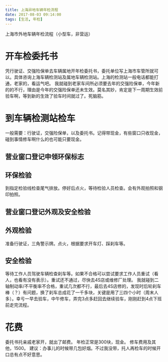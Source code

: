 ```yaml
---
title: 上海异地车辆年检流程
date: 2017-08-03 09:14:00
tags: [生活, 年检]
---
```

上海市外地车辆年检流程（小型车，非营运）

<!--more-->

# 开车检委托书
凭行驶证、交强险保单去车辆属地开年检委托书，委托单位写上海市车管所就可以。具体咨询上海车辆检测站及属地车辆检测站。上海的检测站一般电话都能打通，老家的，看运气吧。
我就碰到老家车间所必须要去年的交强险保单，今年新的的不行，理由是今年的交强险保单还未生效。莫名其妙，肯定是下一周期生效前验车啊，等到新的生效了验车时间就过了。死脑筋。
# 到车辆检测站检车
一般需要：行驶证，交强险保单，以及委托书。记得带现金，有些窗口只收现金，碰到事情修车啊什么的也可能只要现金。
## 营业窗口登记申领环保标志
## 环保检验
到指定检验线检查尾气排放。停好后点火，等待检验人员检查。会有外观拍照和钢印拍照。
## 营业窗口登记外观及安全检验
## 外观检验
准备行驶证，三角警示牌。点火，根据要求开车灯、踩刹车等。
## 安全检验
等待工作人员驾驶车辆检查刹车等。如果不合格可以尝试要求工作人员重试（看人，也看有没有表示）。重试还不通过，尽快去4S店或维修厂处理。
我就碰到二轴制动率/不平衡率不合格，重试几次都不行，最后去4S店修的，发现时后轮刹车棒（？）有问题，换了刹车总成花了一千多块，关键是用了三四个小时（周末人多）。幸亏一早去验车，中午修车，弄完3点多赶回去继续验车，刚刚赶到4点下班前走完流程。
# 花费
委托书托亲戚老家开，就出了邮费。
年检正常是300块，现金。
修车费用及其他，1500。
建议：办事儿的时候带几包好烟。不过我没带，托人再检车的时候开口总有点不好意思。
